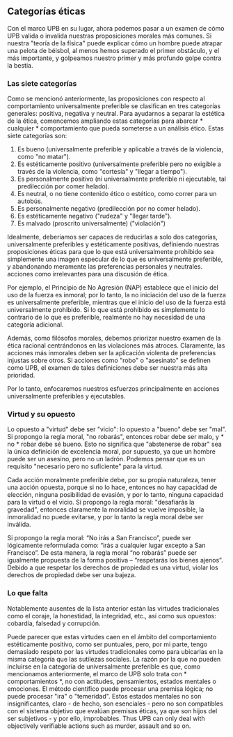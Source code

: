 ## Categorías éticas

Con el marco UPB en su lugar, ahora podemos pasar a un examen de cómo UPB valida o invalida nuestras proposiciones morales más comunes. Si nuestra "teoría de la física" puede explicar cómo un hombre puede atrapar una pelota de béisbol, al menos hemos superado el primer obstáculo, y el más importante, y golpeamos nuestro primer y más profundo golpe contra la bestia.

### Las siete categorías

Como se mencionó anteriormente, las proposiciones con respecto al comportamiento universalmente preferible se clasifican en tres categorías generales: positiva, negativa y neutral. Para ayudarnos a separar la estética de la ética, comencemos ampliando estas categorías para abarcar * cualquier * comportamiento que pueda someterse a un análisis ético. Estas siete categorías son:

1. Es bueno (universalmente preferible y aplicable a través de la violencia, como "no matar").
2. Es estéticamente positivo (universalmente preferible pero no exigible a través de la violencia, como "cortesía" y "llegar a tiempo").
3. Es personalmente positivo (ni universalmente preferible ni ejecutable, tal predilección por comer helado).
4. Es neutral, o no tiene contenido ético o estético, como correr para un autobús.
5. Es personalmente negativo (predilección por no comer helado).
6. Es estéticamente negativo ("rudeza" y "llegar tarde").
7. Es malvado (proscrito universalmente) ("violación")

Idealmente, deberíamos ser capaces de reducirlas a solo dos categorías, universalmente preferibles y estéticamente positivas, definiendo nuestras proposiciones éticas para que lo que está universalmente prohibido sea simplemente una imagen especular de lo que es universalmente preferible, y abandonando meramente las preferencias personales y neutrales. acciones como irrelevantes para una discusión de ética.

Por ejemplo, el Principio de No Agresión (NAP) establece que el inicio del uso de la fuerza es inmoral; por lo tanto, la no iniciación del uso de la fuerza es universalmente preferible, mientras que el inicio del uso de la fuerza está universalmente prohibido. Si lo que está prohibido es simplemente lo contrario de lo que es preferible, realmente no hay necesidad de una categoría adicional.

Además, como filósofos morales, debemos priorizar nuestro examen de la ética racional centrándonos en las violaciones más atroces. Claramente, las acciones más inmorales deben ser la aplicación violenta de preferencias injustas sobre otros. Si acciones como "robo" o "asesinato" se definen como UPB, el examen de tales definiciones debe ser nuestra más alta prioridad.

Por lo tanto, enfocaremos nuestros esfuerzos principalmente en acciones universalmente preferibles y ejecutables.

### Virtud y su opuesto

Lo opuesto a "virtud" debe ser "vicio": lo opuesto a "bueno" debe ser "mal". Si propongo la regla moral, "no robarás", entonces robar debe ser malo, y * no * robar debe sé bueno. Esto no significa que "abstenerse de robar" sea la única definición de excelencia moral, por supuesto, ya que un hombre puede ser un asesino, pero no un ladrón. Podemos pensar que es un requisito "necesario pero no suficiente" para la virtud.

Cada acción moralmente preferible debe, por su propia naturaleza, tener una acción opuesta, porque si no lo hace, entonces no hay capacidad de elección, ninguna posibilidad de evasión, y por lo tanto, ninguna capacidad para la virtud o el vicio. Si propongo la regla moral: "desafiarás la gravedad", entonces claramente la moralidad se vuelve imposible, la inmoralidad no puede evitarse, y por lo tanto la regla moral debe ser inválida.

Si propongo la regla moral: “No irás a San Francisco”, puede ser lógicamente reformulada como: “irás a cualquier lugar excepto a San Francisco”. De esta manera, la regla moral “no robarás” puede ser igualmente propuesta de la forma positiva – “respetarás los bienes ajenos”. Debido a que respetar los derechos de propiedad es una virtud, violar los derechos de propiedad debe ser una bajeza.

### Lo que falta

Notablemente ausentes de la lista anterior están las virtudes tradicionales como el coraje, la honestidad, la integridad, etc., así como sus opuestos: cobardía, falsedad y corrupción.

Puede parecer que estas virtudes caen en el ámbito del comportamiento estéticamente positivo, como ser puntuales, pero, por mi parte, tengo demasiado respeto por las virtudes tradicionales como para ubicarlas en la misma categoría que las sutilezas sociales. La razón por la que no pueden incluirse en la categoría de universalmente preferible es que, como mencionamos anteriormente, el marco de UPB solo trata con * comportamientos *, no con actitudes, pensamientos, estados mentales o emociones. El método científico puede procesar una premisa lógica; no puede procesar "ira" o "temeridad". Estos estados mentales no son insignificantes, claro - de hecho, son esenciales - pero no son compatibles con el sistema objetivo que evalúan premisas éticas, ya que son hijos del ser subjetivos - y por ello, improbables.
Thus UPB can only deal with objectively verifiable actions such as murder, assault and so on.
